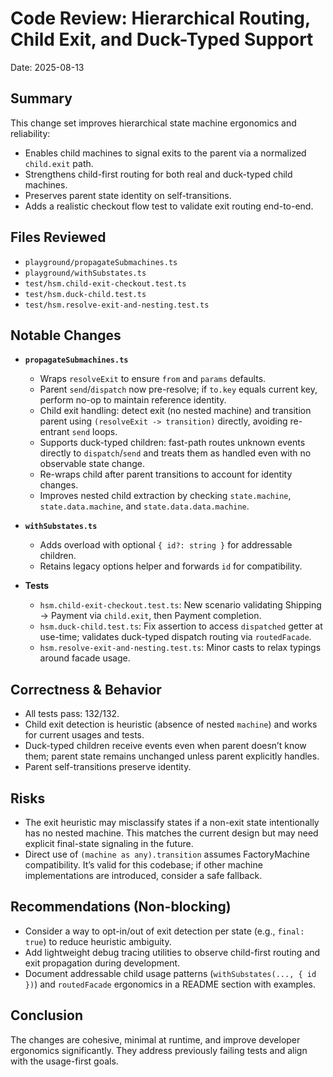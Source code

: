 # Code Review: Hierarchical Routing, Child Exit, and Duck-Typed Support

Date: 2025-08-13

## Summary

This change set improves hierarchical state machine ergonomics and reliability:

- Enables child machines to signal exits to the parent via a normalized `child.exit` path.
- Strengthens child-first routing for both real and duck-typed child machines.
- Preserves parent state identity on self-transitions.
- Adds a realistic checkout flow test to validate exit routing end-to-end.

## Files Reviewed

- `playground/propagateSubmachines.ts`
- `playground/withSubstates.ts`
- `test/hsm.child-exit-checkout.test.ts`
- `test/hsm.duck-child.test.ts`
- `test/hsm.resolve-exit-and-nesting.test.ts`

## Notable Changes

- **`propagateSubmachines.ts`**
  - Wraps `resolveExit` to ensure `from` and `params` defaults.
  - Parent `send`/`dispatch` now pre-resolve; if `to.key` equals current key, perform no-op to maintain reference identity.
  - Child exit handling: detect exit (no nested machine) and transition parent using `(resolveExit -> transition)` directly, avoiding re-entrant `send` loops.
  - Supports duck-typed children: fast-path routes unknown events directly to `dispatch`/`send` and treats them as handled even with no observable state change.
  - Re-wraps child after parent transitions to account for identity changes.
  - Improves nested child extraction by checking `state.machine`, `state.data.machine`, and `state.data.data.machine`.

- **`withSubstates.ts`**
  - Adds overload with optional `{ id?: string }` for addressable children.
  - Retains legacy options helper and forwards `id` for compatibility.

- **Tests**
  - `hsm.child-exit-checkout.test.ts`: New scenario validating Shipping -> Payment via `child.exit`, then Payment completion.
  - `hsm.duck-child.test.ts`: Fix assertion to access `dispatched` getter at use-time; validates duck-typed dispatch routing via `routedFacade`.
  - `hsm.resolve-exit-and-nesting.test.ts`: Minor casts to relax typings around facade usage.

## Correctness & Behavior

- All tests pass: 132/132.
- Child exit detection is heuristic (absence of nested `machine`) and works for current usages and tests.
- Duck-typed children receive events even when parent doesn’t know them; parent state remains unchanged unless parent explicitly handles.
- Parent self-transitions preserve identity.

## Risks

- The exit heuristic may misclassify states if a non-exit state intentionally has no nested machine. This matches the current design but may need explicit final-state signaling in the future.
- Direct use of `(machine as any).transition` assumes FactoryMachine compatibility. It’s valid for this codebase; if other machine implementations are introduced, consider a safe fallback.

## Recommendations (Non-blocking)

- Consider a way to opt-in/out of exit detection per state (e.g., `final: true`) to reduce heuristic ambiguity.
- Add lightweight debug tracing utilities to observe child-first routing and exit propagation during development.
- Document addressable child usage patterns (`withSubstates(..., { id })`) and `routedFacade` ergonomics in a README section with examples.

## Conclusion

The changes are cohesive, minimal at runtime, and improve developer ergonomics significantly. They address previously failing tests and align with the usage-first goals.
